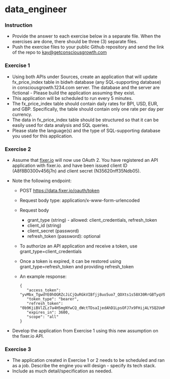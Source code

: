 # data_engineer

### Instruction

- Provide the answer to each exercise below in a separate file. When the exercises are done, there should be three (3) separate files.
- Push the exercise files to your public Github repository and send the link of the repo to kay@getconsciousgrowth.com


### Exercise 1

- Using both APIs under Sources, create an application that will update fx_price_index table in bidwh database (any SQL-supporting database) in consciousgrowth.1234.com server. The database and the server are fictional - Please build the application assuming they exist.
- This application will be scheduled to run every 5 minutes.
- The fx_price_index table should contain daily rates for BPI, USD, EUR, and GBP. Specifically, the table should contain only one rate per day per currency.
- The data in fx_price_index table should be structured so that it can be easily used for data analysis and SQL queries.
- Please state the language(s) and the type of SQL-supporting database you used for this application.

### Exercise 2

- Assume that [fixer.io](http://fixer.io) will now use OAuth 2. You have registered an API application with fixer.io. and have been issued client ID (A8f8B0300v456j7n) and client secret (N35620nff35Ndb05).
- Note the following endpoint:
    - POST https://data.fixer.io/oauth/token
    - Request body type: application/x-www-form-urlencoded
    - Request body
        - grant_type (string) - allowed: client_credentials, refresh_token
        - client_id (string)
        - client_secret (password)
        - refresh_token (password): optional
    - To authorize an API application and receive a token, use grant_type=client_credentials
    - Once a token is expired, it can be restored using grant_type=refresh_token and providing refresh_token
    - An example response:

        ```
        {
           "access_token": "yvMbx_TgwdYE0hOGRZcJiCjQuRGkVIBfjj8uo5uo7_QOXts1s58X30RrGBTyqV9h26SUHcZPNbZ",
           "token_type": "bearer",
           "refresh_token": "0b9KjiBVlZLz7a4H5mgNYwCQ_dWctTDsaIjedAhD1LpsOFJ7x9FHijALYSQ2UeRq5VEVYEaGf6",
           "expires_in": 3600,
           "scope": "all"
        }
        ```

- Develop the application from Exercise 1 using this new assumption on the fixer.io API.

### Exercise 3

- The application created in Exercise 1 or 2 needs to be scheduled and ran as a job. Describe the engine you will design - specify its tech stack. 
- Include as much detail/specification as needed.
